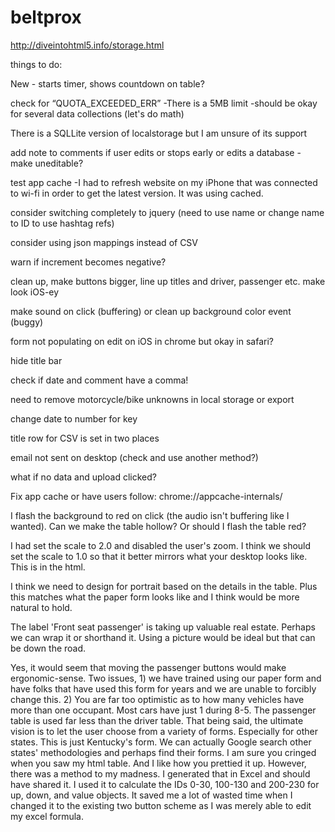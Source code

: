 beltprox
========

http://diveintohtml5.info/storage.html

things to do:

New - starts timer, shows countdown on table?

check for “QUOTA_EXCEEDED_ERR”
-There is a 5MB limit
-should be okay for several data collections (let's do math)

There is a SQLLite version of localstorage but I am unsure of its support

add note to comments if user edits or stops early or edits a database - make uneditable?

test app cache
-I had to refresh website on my iPhone that was connected to wi-fi in order to get the latest version.  It was using cached.

consider switching completely to jquery (need to use name or change name to ID to use hashtag refs)

consider using json mappings instead of CSV

warn if increment becomes negative?

clean up, make buttons bigger, line up titles and driver, passenger etc.
make look iOS-ey

make sound on click (buffering) or clean up background color event (buggy)

form not populating on edit on iOS in chrome but okay in safari?

<link rel="apple-touch-startup-image" href="/startup.png">
hide title bar

check if date and comment have a comma!

need to remove motorcycle/bike unknowns in local storage or export

change date to number for key

title row for CSV is set in two places

email not sent on desktop (check and use another method?)

what if no data and upload clicked?

Fix app cache or have users follow: chrome://appcache-internals/

I flash the background to red on click (the audio isn't buffering like I wanted).  Can we make the table hollow?  Or should I flash the table red?

I had set the scale to 2.0 and disabled the user's zoom.  I think we should set the scale to 1.0 so that it better mirrors what your desktop looks like.  This is in the html.

I think we need to design for portrait based on the details in the table.  Plus this matches what the paper form looks like and I think would be more natural to hold.

The label 'Front seat passenger' is taking up valuable real estate.  Perhaps we can wrap it or shorthand it.  Using a picture would be ideal but that can be down the road.

Yes, it would seem that moving the passenger buttons would make ergonomic-sense. Two issues, 1) we have trained using our paper form and have folks that have used this form for years and we are unable to forcibly change this.  2) You are far too optimistic as to how many vehicles have more than one occupant.  Most cars have just 1 during 8-5.  The passenger table is used far less than the driver table.  That being said, the ultimate vision is to let the user choose from a variety of forms.  Especially for other states.  This is just Kentucky's form.  We can actually Google search other states' methodologies and perhaps find their forms.
I am sure you cringed when you saw my html table.  And I like how you prettied it up.  However, there was a method to my madness.  I generated that in Excel and should have shared it.  I used it to calculate the IDs 0-30, 100-130 and 200-230 for up, down, and value objects.  It saved me a lot of wasted time when I changed it to the existing two button scheme as I was merely able to edit my excel formula.  

